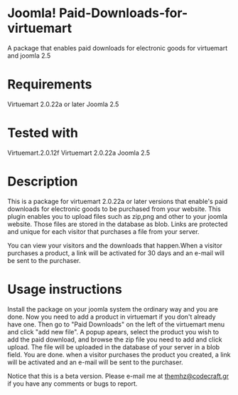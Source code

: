 Joomla! Paid-Downloads-for-virtuemart
=============================

A package that enables paid downloads for electronic goods for virtuemart and joomla 2.5

Requirements
============================= 
Virtuemart 2.0.22a or later
Joomla 2.5

Tested with
=============================
Virtuemart.2.0.12f
Virtuemart 2.0.22a
Joomla 2.5

Description
=============================
This is a package for virtuemart 2.0.22a or later versions that enable's paid downloads for electronic goods to be purchased from your website. 
This plugin enables you to upload files such as zip,png and other to your joomla website. Those files are stored in the database
as blob. Links are protected and unique for each visitor that purchases a file from your server. 

You can view your visitors and the downloads that happen.When a visitor purchases a product, a link will be activated 
for 30 days and an e-mail will be sent to the purchaser.


Usage instructions
=============================
Install the package on your joomla system the ordinary way and you are done. Now you need to add a product in virtuemart 
if you don't already have one. Then go to "Paid Downloads" on the left of the virtuemart menu and click "add new file".
A popup apears, select the product you wish to add the paid download, and browse the zip file you need to add and click upload.
The file will be uploaded in the database of your server in a blob field. You are done.
when a visitor purchases the product you created, a link will be activated and an e-mail will be sent to the purchaser.

Notice that this is a beta version. Please e-mail me at themhz@codecraft.gr if you have any comments or bugs to report.
